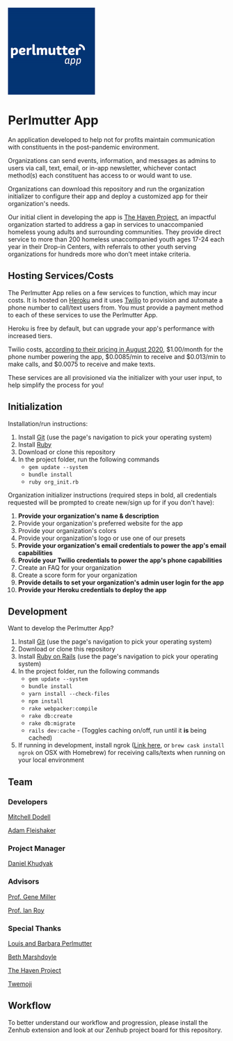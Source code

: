 ![Perlmutter App](https://raw.githubusercontent.com/PerlmutterFellows/PerlmutterApp/staging/app/assets/images/perlmutterapp.gif)
# Perlmutter App
An application developed to help not for profits maintain communication with constituents in the post-pandemic environment.

Organizations can send events, information, and messages as admins to users via call, text, email, or in-app newsletter, whichever contact method(s) each constituent has access to or would want to use.

Organizations can download this repository and run the organization initializer to configure their app and deploy a customized app for their organization's needs.

Our initial client in developing the app is [The Haven Project](https://havenproject.net/), an impactful organization started to address a gap in services to unaccompanied homeless young adults and surrounding communities. They provide direct service to more than 200 homeless unaccompanied youth ages 17-24 each year in their Drop-in Centers, with referrals to other youth serving organizations for hundreds more who don’t meet intake criteria.

## Hosting Services/Costs
The Perlmutter App relies on a few services to function, which may incur costs. It is hosted on [Heroku](https://www.heroku.com/) and it uses [Twilio](https://www.twilio.com/) to provision and automate a phone number to call/text users from. You must provide a payment method to each of these services to use the Perlmutter App.

Heroku is free by default, but can upgrade your app's performance with increased tiers.

Twilio costs, [according to their pricing in August 2020](https://www.twilio.com/pricing), $1.00/month for the phone number powering the app, $0.0085/min to receive and $0.013/min to make calls, and $0.0075 to receive and make texts.

These services are all provisioned via the initializer with your user input, to help simplify the process for you!

## Initialization
Installation/run instructions:
1) Install [Git](https://www.atlassian.com/git/tutorials/install-git) (use the page's navigation to pick your operating system)
2) Install [Ruby](https://rails.devcamp.com/trails/ruby-programming/campsites/introduction-to-the-ruby-programming-lanuage/guides/how-to-install-ruby-on-a-computer)
3) Download or clone this repository
4) In the project folder, run the following commands
   * `gem update --system`
   * `bundle install`
   * `ruby org_init.rb` 
   
Organization initializer instructions (required steps in bold, all credentials requested will be prompted to create new/sign up for if you don't have):
1) **Provide your organization's name & description**
2) Provide your organization's preferred website for the app
3) Provide your organization's colors
4) Provide your organization's logo or use one of our presets
5) **Provide your organization's email credentials to power the app's email capabilities**
6) **Provide your Twilio credentials to power the app's phone capabilities**
7) Create an FAQ for your organization
8) Create a score form for your organization
9) **Provide details to set your organization's admin user login for the app**
10) **Provide your Heroku credentials to deploy the app**

## Development
Want to develop the Perlmutter App?
1) Install [Git](https://www.atlassian.com/git/tutorials/install-git) (use the page's navigation to pick your operating system)
2) Download or clone this repository
3) Install [Ruby on Rails](https://gorails.com/setup/osx) (use the page's navigation to pick your operating system)
4) In the project folder, run the following commands
   * `gem update --system`
   * `bundle install`
   * `yarn install --check-files`
   * `npm install`
   * `rake webpacker:compile`
   * `rake db:create`
   * `rake db:migrate`
   * `rails dev:cache` - (Toggles caching on/off, run until it **is** being cached)
5) If running in development, install ngrok ([Link here](https://ngrok.com/download), or `brew cask install ngrok` on OSX with Homebrew) for receiving calls/texts when running on your local environment

## Team
### Developers
[Mitchell Dodell](https://github.com/mdodell)

[Adam Fleishaker](https://github.com/afleishaker)

### Project Manager
[Daniel Khudyak](https://www.linkedin.com/in/daniel-khudyak/)

### Advisors
[Prof. Gene Miller](https://www.brandeis.edu/facultyguide/person.html?emplid=a17250782cc27b6ced397bc3c9310b5f32e03d34)

[Prof. Ian Roy](https://www.brandeis.edu/facultyguide/person.html?emplid=e1b21496896ddff81d7249e1bc6d95387a2c72e5)

### Special Thanks
[Louis and Barbara Perlmutter](https://www.brandeis.edu/global/about/centers/perlmutter/index.html)

[Beth Marshdoyle](https://www.linkedin.com/in/bethmarshdoyle)

[The Haven Project](https://havenproject.net/)

[Twemoji](https://twemoji.twitter.com/)

## Workflow
To better understand our workflow and progression, please install the Zenhub extension and look at our Zenhub project board for this repository.

